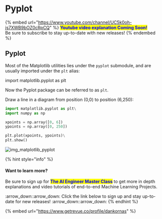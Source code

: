 # Pyplot

{% embed url="https://www.youtube.com/channel/UC5k0oh-js7XWB9bOZ0cRpCQ" %}
<mark style="color:blue;">**Youtube video explanation Coming Soon!**</mark>\
Be sure to subscribe to stay up-to-date with new releases!
{% endembed %}

## Pyplot

Most of the Matplotlib utilities lies under the `pyplot` submodule, and are usually imported under the `plt` alias:

import matplotlib.pyplot as plt

Now the Pyplot package can be referred to as `plt`.

Draw a line in a diagram from position (0,0) to position (6,250):

```python
import matplotlib.pyplot as plt\
import numpy as np

xpoints = np.array([0, 6])
ypoints = np.array([0, 250])

plt.plot(xpoints, ypoints)\
plt.show()
```

![img\_matplotlib\_pyplot](https://user-images.githubusercontent.com/86244964/197040813-ace82920-82fc-41ee-abf6-33b37e9d5305.png)

{% hint style="info" %}
#### Want to learn more?

Be sure to sign up for <mark style="color:blue;">**The AI Engineer Master Class**</mark> to get more in depth explanations and video tutorials of end-to-end Machine Learning Projects.

:arrow\_down::arrow\_down: Click the link below to sign up and stay up-to-date for new releases! :arrow\_down::arrow\_down:
{% endhint %}

{% embed url="https://www.getrevue.co/profile/dankornas" %}
